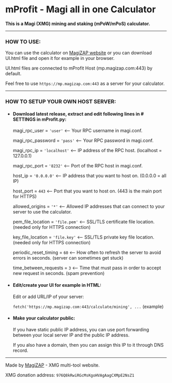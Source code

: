 # mProfit - Magi all in one Calculator
**This is a Magi (XMG) mining and staking (mPoW/mPoS) calculator.**

---

### HOW TO USE:

You can use the calculator on [MagiZAP website](https://www.magizap.com/mprofit) or you can download UI.html file and open it for example in your browser. 

UI.html files are connected to mProfit Host (mp.magizap.com:443) by default.

Feel free to use `https://mp.magizap.com:443` as a server for your calculator.

---

### HOW TO SETUP YOUR OWN HOST SERVER:

- #### Download latest release, extract and edit following lines in # SETTINGS in mProfit.py:

  magi_rpc_user = `'user'` <-- Your RPC username in magi.conf.

  magi_rpc_password = `'pass'` <-- Your RPC password in magi.conf.

  magi_rpc_ip = `'localhost'` <-- IP address of the RPC host. (localhost = 127.0.0.1)

  magi_rpc_port = `'8232'` <-- Port of the RPC host in magi.conf.

  host_ip = `'0.0.0.0'` <-- IP address that you want to host on. (0.0.0.0 = all IP)

  host_port = `443` <-- Port that you want to host on. (443 is the main port for HTTPS)

  allowed_origins = `'*'` <-- Allowed IP addresses that can connect to your server to use the calculator.

  pem_file_location = `'file.pem'` <-- SSL/TLS certificate file location. (needed only for HTTPS connection)

  key_file_location = `'file.key'` <-- SSL/TLS private key file location. (needed only for HTTPS connection)

  periodic_reset_timing = `60` <-- How often to refresh the server to avoid errors in seconds. (server can sometimes get stuck)

  time_between_requests = `3` <-- Time that must pass in order to accept new request in seconds. (spam prevention)

- #### Edit/create your UI for example in HTML:

  Edit or add URL/IP of your server:

  `fetch('https://mp.magizap.com:443/calculate/mining', ...` (example)

- #### Make your calculator public:

  If you have static public IP address, you can use port forwarding between your local server IP and the public IP address.

  If you also have a domain, then you can assign this IP to it through DNS record.

---

Made by [MagiZAP](https://www.magizap.com) - XMG multi-tool website.

XMG donation address: `976Q8kRwiRGcMsKgoHVAgAagCXMpE2NsZ1`
